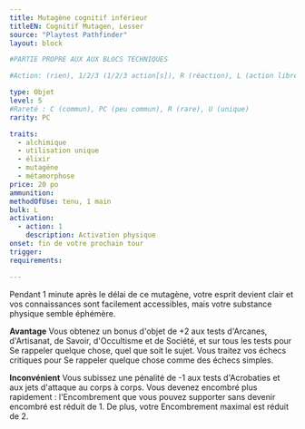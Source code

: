 ```yaml
---
title: Mutagène cognitif inférieur
titleEN: Cognitif Mutagen, Lesser
source: "Playtest Pathfinder"
layout: block

#PARTIE PROPRE AUX AUX BLOCS TECHNIQUES

#Action: (rien), 1/2/3 (1/2/3 action[s]), R (réaction), L (action libre)

type: Objet
level: 5
#Rareté : C (commun), PC (peu commun), R (rare), U (unique)
rarity: PC

traits:
  - alchimique
  - utilisation unique
  - élixir
  - mutagène
  - métamorphose
price: 20 po
ammunition:
methodOfUse: tenu, 1 main
bulk: L
activation: 
  - action: 1
    description: Activation physique
onset: fin de votre prochain tour
trigger:
requirements:

---
```


Pendant 1 minute après le délai de ce mutagène, votre esprit devient clair et vos connaissances sont facilement accessibles, mais votre substance physique semble éphémère.

**Avantage** Vous obtenez un bonus d'objet de +2 aux tests d'Arcanes, d'Artisanat, de Savoir, d'Occultisme et de Société, et sur tous les tests pour Se rappeler quelque chose, quel que soit le sujet. Vous traitez vos échecs critiques pour Se rappeler quelque chose comme des échecs simples.

**Inconvénient** Vous subissez une pénalité de -1 aux tests d'Acrobaties et aux jets d'attaque au corps à corps. Vous devenez encombré plus rapidement : l'Encombrement que vous pouvez supporter sans devenir encombré est réduit de 1. De plus, votre Encombrement maximal est réduit de 2.